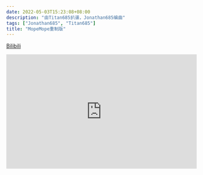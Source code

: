 ```yaml
---
date: 2022-05-03T15:23:08+08:00
description: "由Titan685扒谱，Jonathan685编曲"
tags: ["Jonathan685", "Titan685"]
title: "MopeMope重制版"
---
```


[Bilibili](https://www.bilibili.com/video/BV1RS4y187Bn?share_source=copy_web)

<div style="position: relative; padding: 30% 45%;">

<iframe style="position: absolute; width: 100%; height: 100%; left: 0; top: 0;" src="https://player.bilibili.com/player.html?aid=726212873&;bvid=BV1RS4y187Bn&cid=710846267&page=1&as_wide=1&high_quality=1&danmaku=0" frameborder="no" scrolling="no">

</iframe>

</div>